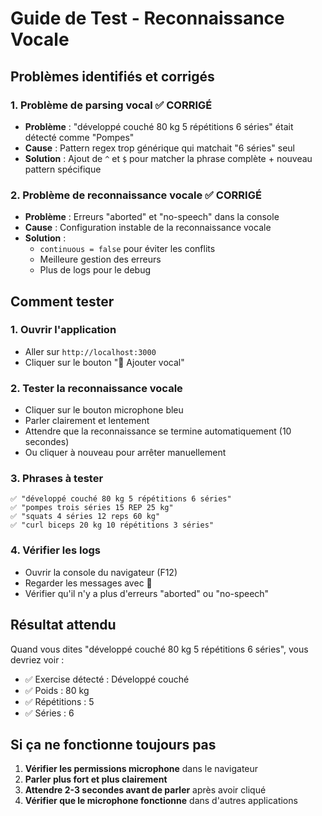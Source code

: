 # Guide de Test - Reconnaissance Vocale

## Problèmes identifiés et corrigés

### 1. **Problème de parsing vocal** ✅ CORRIGÉ
- **Problème** : "développé couché 80 kg 5 répétitions 6 séries" était détecté comme "Pompes"
- **Cause** : Pattern regex trop générique qui matchait "6 séries" seul
- **Solution** : Ajout de `^` et `$` pour matcher la phrase complète + nouveau pattern spécifique

### 2. **Problème de reconnaissance vocale** ✅ CORRIGÉ
- **Problème** : Erreurs "aborted" et "no-speech" dans la console
- **Cause** : Configuration instable de la reconnaissance vocale
- **Solution** : 
  - `continuous = false` pour éviter les conflits
  - Meilleure gestion des erreurs
  - Plus de logs pour le debug

## Comment tester

### 1. **Ouvrir l'application**
- Aller sur `http://localhost:3000`
- Cliquer sur le bouton "🎤 Ajouter vocal"

### 2. **Tester la reconnaissance vocale**
- Cliquer sur le bouton microphone bleu
- Parler clairement et lentement
- Attendre que la reconnaissance se termine automatiquement (10 secondes)
- Ou cliquer à nouveau pour arrêter manuellement

### 3. **Phrases à tester**
```
✅ "développé couché 80 kg 5 répétitions 6 séries"
✅ "pompes trois séries 15 REP 25 kg"
✅ "squats 4 séries 12 reps 60 kg"
✅ "curl biceps 20 kg 10 répétitions 3 séries"
```

### 4. **Vérifier les logs**
- Ouvrir la console du navigateur (F12)
- Regarder les messages avec 🎤
- Vérifier qu'il n'y a plus d'erreurs "aborted" ou "no-speech"

## Résultat attendu

Quand vous dites "développé couché 80 kg 5 répétitions 6 séries", vous devriez voir :
- ✅ Exercise détecté : Développé couché
- ✅ Poids : 80 kg
- ✅ Répétitions : 5
- ✅ Séries : 6

## Si ça ne fonctionne toujours pas

1. **Vérifier les permissions microphone** dans le navigateur
2. **Parler plus fort et plus clairement**
3. **Attendre 2-3 secondes avant de parler** après avoir cliqué
4. **Vérifier que le microphone fonctionne** dans d'autres applications 